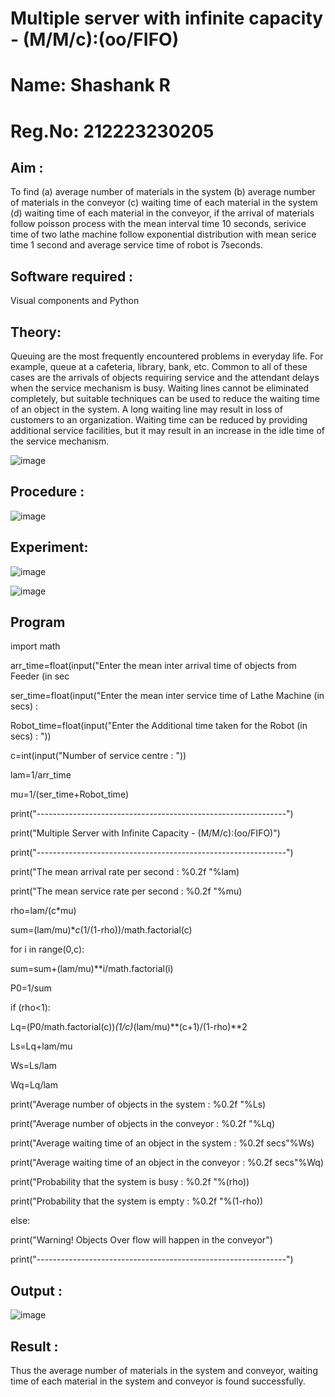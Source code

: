 # Multiple server with infinite capacity - (M/M/c):(oo/FIFO)
# Name: Shashank R
# Reg.No: 212223230205
## Aim :
To find (a) average number of materials in the system (b) average number of materials in the conveyor (c) waiting time of each material in the system (d) waiting time of each material in the conveyor, if the arrival  of materials follow poisson process with the mean interval time 10 seconds, serivice time of two lathe machine follow exponential distribution with mean serice time 1 second and average service time of robot is 7seconds.

## Software required :
Visual components and Python

## Theory:
Queuing are the most frequently encountered problems in everyday life. For example, queue at a cafeteria, library, bank, etc. Common to all of these cases are the arrivals of objects requiring service and the attendant delays when the service mechanism is busy. Waiting lines cannot be eliminated completely, but suitable techniques can be used to reduce the waiting time of an object in the system. A long waiting line may result in loss of customers to an organization. Waiting time can be reduced by providing additional service facilities, but it may result in an increase in the idle time of the service mechanism.

![image](https://user-images.githubusercontent.com/103921593/203238035-1c8109bc-cbf2-4c77-baea-c5b682a752ef.png)

## Procedure :

![image](https://user-images.githubusercontent.com/103921593/203238265-176740b0-eae2-4772-90be-5449869ac9b0.png)




## Experiment:

![image](https://github.com/Shivaram2525/Muttiple-capacity-with-infinite-capacity/assets/144226303/a01fc69b-8d60-4631-ab55-071c1c591529)

![image](https://github.com/Shivaram2525/Muttiple-capacity-with-infinite-capacity/assets/144226303/69237fac-3fb2-4eda-8e40-6e19418b6633)

## Program
import math

arr_time=float(input("Enter the mean inter arrival time of objects from Feeder (in sec

ser_time=float(input("Enter the mean inter service time of Lathe Machine (in secs) :

Robot_time=float(input("Enter the Additional time taken for the Robot (in secs) : "))

c=int(input("Number of service centre : "))

lam=1/arr_time

mu=1/(ser_time+Robot_time)

print("--------------------------------------------------------------")

print("Multiple Server with Infinite Capacity - (M/M/c):(oo/FIFO)")

print("--------------------------------------------------------------")

print("The mean arrival rate per second : %0.2f "%lam)

print("The mean service rate per second : %0.2f "%mu)

rho=lam/(c*mu)

sum=(lam/mu)**c*(1/(1-rho))/math.factorial(c)

for i in range(0,c):

sum=sum+(lam/mu)**i/math.factorial(i)

P0=1/sum

if (rho<1):

Lq=(P0/math.factorial(c))*(1/c)*(lam/mu)**(c+1)/(1-rho)**2

Ls=Lq+lam/mu

Ws=Ls/lam

Wq=Lq/lam

print("Average number of objects in the system : %0.2f "%Ls)

print("Average number of objects in the conveyor : %0.2f "%Lq)

print("Average waiting time of an object in the system : %0.2f secs"%Ws)

print("Average waiting time of an object in the conveyor : %0.2f secs"%Wq)

print("Probability that the system is busy : %0.2f "%(rho))

print("Probability that the system is empty : %0.2f "%(1-rho))

else:

print("Warning! Objects Over flow will happen in the conveyor")

print("--------------------------------------------------------------")
## Output :

![image](https://github.com/Shivaram2525/Muttiple-capacity-with-infinite-capacity/assets/144226303/5c3c55d8-059e-4038-bdab-11731f9b4e6f)

## Result : 

Thus the average number of materials in the system and conveyor, waiting time of each material in the system and conveyor is found successfully.
